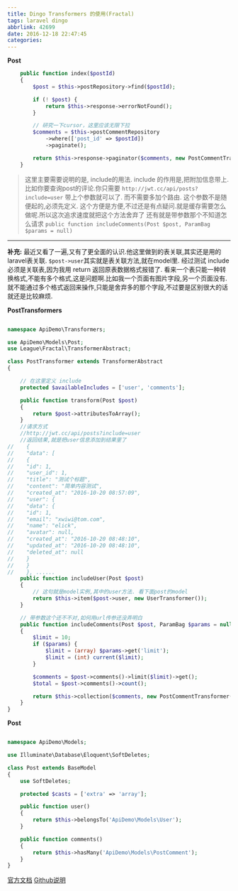 ```yaml
---
title: Dingo Transformers 的使用(Fractal)
tags: laravel dingo
abbrlink: 42699
date: 2016-12-18 22:47:45
categories:
---
```


**Post**
```php
    public function index($postId)
    {
        $post = $this->postRepository->find($postId);

        if (! $post) {
            return $this->response->errorNotFound();
        }

        // 研究一下cursor，这里应该无限下拉
        $comments = $this->postCommentRepository
            ->where(['post_id' => $postId])
            ->paginate();

        return $this->response->paginator($comments, new PostCommentTransformer());
    }
```

>这里主要需要说明的是, include的用法. include 的作用是,把附加信息带上.
比如你要查询post的评论.你只需要 `http://jwt.cc/api/posts?include=user` 带上个参数就可以了.
而不需要多加个路由. 这个参数不是随便起的,必须先定义.
这个方便是方便,不过还是有点疑问.就是缓存需要怎么做呢.所以这次追求速度就把这个方法舍弃了
还有就是带参数那个不知道怎么请求 `public function includeComments(Post $post, ParamBag $params = null)`

----
**补充:**
最近又看了一遍,又有了更全面的认识.他这里做到的表关联,其实还是用的laravel表关联. `$post->user`其实就是表关联方法,就在model里.
经过测试 include 必须是关联表,因为我用 return 返回原表数据格式报错了.
看来一个表只能一种转换格式,不能有多个格式,这是问题啊.比如我一个页面有图片字段,另一个页面没有.
就不能通过多个格式返回来操作,只能是舍弃多的那个字段,不过要是区别很大的话就还是比较麻烦.

**PostTransformers**
```php

namespace ApiDemo\Transformers;

use ApiDemo\Models\Post;
use League\Fractal\TransformerAbstract;

class PostTransformer extends TransformerAbstract
{

    // 在这里定义 include
    protected $availableIncludes = ['user', 'comments'];

    public function transform(Post $post)
    {
        return $post->attributesToArray();
    }
    //请求方式
    //http://jwt.cc/api/posts?include=user
    //返回结果,就是把user信息添加到结果里了
//    {
//    "data": [
//    {
//    "id": 1,
//    "user_id": 1,
//    "title": "测试个标题",
//    "content": "简单内容测试",
//    "created_at": "2016-10-20 08:57:09",
//    "user": {
//    "data": {
//    "id": 1,
//    "email": "xwiwi@tom.com",
//    "name": "elick",
//    "avatar": null,
//    "created_at": "2016-10-20 08:48:10",
//    "updated_at": "2016-10-20 08:48:10",
//    "deleted_at": null
//    }
//    }
//    }, ......
    public function includeUser(Post $post)
    {
        // 这句就是model实例,其中的user方法. 看下面post的model
        return $this->item($post->user, new UserTransformer());
    }

    // 带参数这个还不不对,如何用url传参还没弄明白
    public function includeComments(Post $post, ParamBag $params = null)
    {
        $limit = 10;
        if ($params) {
            $limit = (array) $params->get('limit');
            $limit = (int) current($limit);
        }

        $comments = $post->comments()->limit($limit)->get();
        $total = $post->comments()->count();

        return $this->collection($comments, new PostCommentTransformer())->setMeta(['total' => $total]);
    }
}

```

**Post**
```php

namespace ApiDemo\Models;

use Illuminate\Database\Eloquent\SoftDeletes;

class Post extends BaseModel
{
    use SoftDeletes;

    protected $casts = ['extra' => 'array'];

    public function user()
    {
        return $this->belongsTo('ApiDemo\Models\User');
    }

    public function comments()
    {
        return $this->hasMany('ApiDemo\Models\PostComment');
    }
}
```


[官方文档](http://fractal.thephpleague.com/transformers/)
[Github说明](https://github.com/dingo/api/wiki/Transformers)


